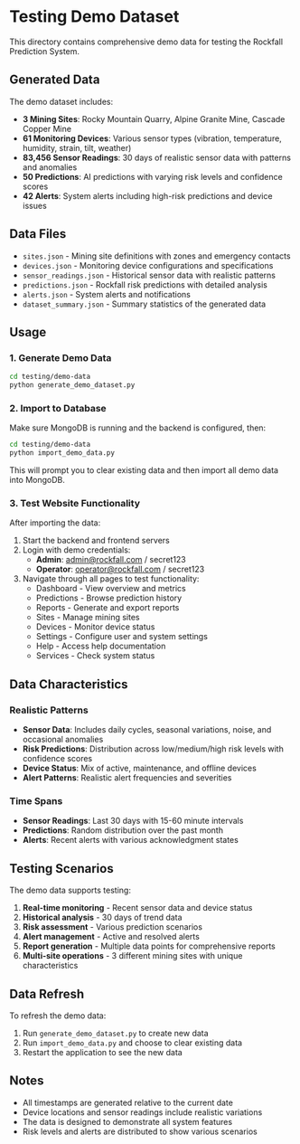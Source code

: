 # Testing Demo Dataset

This directory contains comprehensive demo data for testing the Rockfall Prediction System.

## Generated Data

The demo dataset includes:

- **3 Mining Sites**: Rocky Mountain Quarry, Alpine Granite Mine, Cascade Copper Mine
- **61 Monitoring Devices**: Various sensor types (vibration, temperature, humidity, strain, tilt, weather)
- **83,456 Sensor Readings**: 30 days of realistic sensor data with patterns and anomalies
- **50 Predictions**: AI predictions with varying risk levels and confidence scores
- **42 Alerts**: System alerts including high-risk predictions and device issues

## Data Files

- `sites.json` - Mining site definitions with zones and emergency contacts
- `devices.json` - Monitoring device configurations and specifications
- `sensor_readings.json` - Historical sensor data with realistic patterns
- `predictions.json` - Rockfall risk predictions with detailed analysis
- `alerts.json` - System alerts and notifications
- `dataset_summary.json` - Summary statistics of the generated data

## Usage

### 1. Generate Demo Data

```bash
cd testing/demo-data
python generate_demo_dataset.py
```

### 2. Import to Database

Make sure MongoDB is running and the backend is configured, then:

```bash
cd testing/demo-data
python import_demo_data.py
```

This will prompt you to clear existing data and then import all demo data into MongoDB.

### 3. Test Website Functionality

After importing the data:

1. Start the backend and frontend servers
2. Login with demo credentials:
   - **Admin**: admin@rockfall.com / secret123
   - **Operator**: operator@rockfall.com / secret123
3. Navigate through all pages to test functionality:
   - Dashboard - View overview and metrics
   - Predictions - Browse prediction history
   - Reports - Generate and export reports
   - Sites - Manage mining sites
   - Devices - Monitor device status
   - Settings - Configure user and system settings
   - Help - Access help documentation
   - Services - Check system status

## Data Characteristics

### Realistic Patterns

- **Sensor Data**: Includes daily cycles, seasonal variations, noise, and occasional anomalies
- **Risk Predictions**: Distribution across low/medium/high risk levels with confidence scores
- **Device Status**: Mix of active, maintenance, and offline devices
- **Alert Patterns**: Realistic alert frequencies and severities

### Time Spans

- **Sensor Readings**: Last 30 days with 15-60 minute intervals
- **Predictions**: Random distribution over the past month
- **Alerts**: Recent alerts with various acknowledgment states

## Testing Scenarios

The demo data supports testing:

1. **Real-time monitoring** - Recent sensor data and device status
2. **Historical analysis** - 30 days of trend data
3. **Risk assessment** - Various prediction scenarios
4. **Alert management** - Active and resolved alerts
5. **Report generation** - Multiple data points for comprehensive reports
6. **Multi-site operations** - 3 different mining sites with unique characteristics

## Data Refresh

To refresh the demo data:

1. Run `generate_demo_dataset.py` to create new data
2. Run `import_demo_data.py` and choose to clear existing data
3. Restart the application to see the new data

## Notes

- All timestamps are generated relative to the current date
- Device locations and sensor readings include realistic variations
- The data is designed to demonstrate all system features
- Risk levels and alerts are distributed to show various scenarios